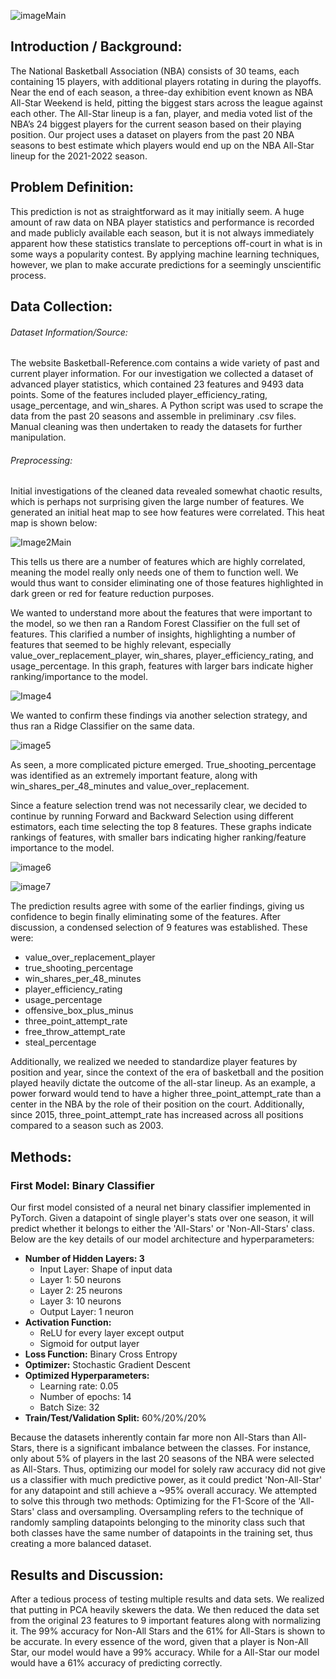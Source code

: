 ![imageMain](https://user-images.githubusercontent.com/54413900/161870408-8ca8fe9f-bbaf-480c-8fa8-bd9c3b63eba1.png)




## Introduction / Background:

The National Basketball Association (NBA) consists of 30 teams, each containing 15 players, with additional players rotating in during the playoffs. Near the end of each season, a three-day exhibition event known as NBA All-Star Weekend is held, pitting the biggest stars across the league against each other. The All-Star lineup is a fan, player, and media voted list of the NBA’s 24 biggest players for the current season based on their playing position. Our project uses a dataset on players from the past 20 NBA seasons to best estimate which players would end up on the NBA All-Star lineup for the 2021-2022 season.

## Problem Definition:

This prediction is not as straightforward as it may initially seem. A huge amount of raw data on NBA player statistics and performance is recorded and made publicly available each season, but it is not always immediately apparent how these statistics translate to perceptions off-court in what is in some ways a popularity contest. By applying machine learning techniques, however, we plan to make accurate predictions for a seemingly unscientific process.






## Data Collection:

###### Dataset Information/Source:

The website Basketball-Reference.com contains a wide variety of past and current player information. For our investigation we collected a dataset of advanced player statistics, which contained 23 features and 9493 data points. Some of the features included player_efficiency_rating, usage_percentage, and win_shares. A Python script was used to scrape the data from the past 20 seasons and assemble in preliminary .csv files. Manual cleaning was then undertaken to ready the datasets for further manipulation.

###### Preprocessing:

Initial investigations of the cleaned data revealed somewhat chaotic results, which is perhaps not surprising given the large number of features. We generated an initial heat map to see how features were correlated. This heat map is shown below:

![Image2Main](https://user-images.githubusercontent.com/54413900/161870467-bf4a5f04-cf20-405f-8b76-0a48a54fce53.png)


This tells us there are a number of features which are highly correlated, meaning the model really only needs one of them to function well. We would thus want to consider eliminating one of those features highlighted in dark green or red for feature reduction purposes.

We wanted to understand more about the features that were important to the model, so we then ran a Random Forest Classifier on the full set of features. This clarified a number of insights, highlighting a number of features that seemed to be highly relevant, especially value_over_replacement_player, win_shares, player_efficiency_rating, and usage_percentage. In this graph, features with larger bars indicate higher ranking/importance to the model.

![Image4](https://user-images.githubusercontent.com/54413900/161873108-939b2954-1e7c-48be-80b1-955559dac669.png)


We wanted to confirm these findings via another selection strategy, and thus ran a Ridge Classifier on the same data.

![image5](https://user-images.githubusercontent.com/54413900/161873136-630f413e-9622-4144-a49e-29ce7debf99c.png)

As seen, a more complicated picture emerged. True_shooting_percentage was identified as an extremely important feature, along with win_shares_per_48_minutes and value_over_replacement. 


Since a feature selection trend was not necessarily clear, we decided to continue by running Forward and Backward Selection using different estimators, each time selecting the top 8 features. These graphs indicate rankings of features, with smaller bars indicating higher ranking/feature importance to the model.

![image6](https://user-images.githubusercontent.com/54413900/161873159-f99c1a81-9f88-4560-b7bd-3f6d72f0c3de.png)

![image7](https://user-images.githubusercontent.com/54413900/161873196-defd2e11-e47d-4b96-868e-24b3e4d83cda.png)

The prediction results agree with some of the earlier findings, giving us confidence to begin finally eliminating some of the features. After discussion, a condensed selection of 9 features was established. These were:

* value_over_replacement_player
* true_shooting_percentage
* win_shares_per_48_minutes
* player_efficiency_rating
* usage_percentage
* offensive_box_plus_minus
* three_point_attempt_rate
* free_throw_attempt_rate
* steal_percentage

Additionally, we realized we needed to standardize player features by position and year, since the context of the era of basketball and the position played heavily dictate the outcome of the all-star lineup. As an example, a power forward would tend to have a higher three_point_attempt_rate than a center in the NBA by the role of their position on the court. Additionally, since 2015, three_point_attempt_rate has increased across all positions compared to a season such as 2003.

## Methods:

### First Model: Binary Classifier

Our first model consisted of a neural net binary classifier implemented in PyTorch. Given a datapoint of single player's stats over one season, it will predict whether it belongs to either the 'All-Stars' or 'Non-All-Stars' class. Below are the key details of our model architecture and hyperparameters:
* **Number of Hidden Layers: 3**
    * Input Layer: Shape of input data
    * Layer 1: 50 neurons
    * Layer 2: 25 neurons
    * Layer 3: 10 neurons
    * Output Layer: 1 neuron
* **Activation Function:**
    * ReLU for every layer except output
    * Sigmoid for output layer
* **Loss Function:** Binary Cross Entropy
* **Optimizer:** Stochastic Gradient Descent
* **Optimized Hyperparameters:**
    * Learning rate: 0.05
    * Number of epochs: 14
    * Batch Size: 32
* **Train/Test/Validation Split:** 60%/20%/20% 

Because the datasets inherently contain far more non All-Stars than All-Stars, there is a significant imbalance between the classes. For instance, only about 5% of players in the last 20 seasons of the NBA were selected as All-Stars. Thus, optimizing our model for solely raw accuracy did not give us a classifier with much predictive power, as it could predict 'Non-All-Star' for any datapoint and still achieve a ~95% overall accuracy. We attempted to solve this through two methods: Optimizing for the F1-Score of the 'All-Stars' class and oversampling. Oversampling refers to the technique of randomly sampling datapoints belonging to the minority class such that both classes have the same number of datapoints in the training set, thus creating a more balanced dataset.

## Results and Discussion: 

After a tedious process of testing multiple results and data sets. We realized that putting in PCA heavily skewers the data. We then reduced the data set from the original 23 features to 9 important features along with normalizing it. The 99% accuracy for Non-All Stars and the 61% for All-Stars is shown to be accurate. In every essence of the word, given that a player is Non-All Star, our model would have a 99% accuracy. While for a All-Star our model would have a 61% accuracy of predicting correctly. 

